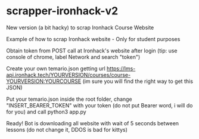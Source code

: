 # scrapper-ironhack-v2
New version (a bit hacky) to scrap Ironhack Course Website 

Example of how to scrap Ironhack website - Only for student purposes

Obtain token from POST call at Ironhack's website after login 
(tip: use console of chrome, label Network and search "token") 

Create your own temario.json getting url
https://lms-api.ironhack.tech/YOURVERSION/courses/course-YOURVERSION:YOURCOURSE 
(im sure you will find the right way to get this JSON)

Put your temario.json inside the root folder, change "INSERT_BEARER_TOKEN" with your token (do not put Bearer word, i will do for you) and call python3 app.py

Ready! Bot is downloading all website with wait of 5 seconds between lessons (do not change it, DDOS is bad for kittys)
